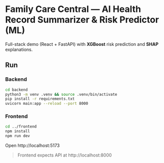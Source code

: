 
# Family Care Central — AI Health Record Summarizer & Risk Predictor (ML)

Full-stack demo (React + FastAPI) with **XGBoost** risk prediction and **SHAP** explanations.

## Run

### Backend
```bash
cd backend
python3 -m venv .venv && source .venv/bin/activate
pip install -r requirements.txt
uvicorn main:app --reload --port 8000
```

### Frontend
```bash
cd ../frontend
npm install
npm run dev
```
Open http://localhost:5173

> Frontend expects API at http://localhost:8000
